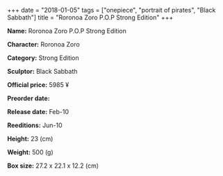 +++
date = "2018-01-05"
tags = ["onepiece", "portrait of pirates", "Black Sabbath"]
title = "Roronoa Zoro P.O.P Strong Edition"
+++

**Name:** Roronoa Zoro P.O.P Strong Edition

**Character:** Roronoa Zoro

**Category:** Strong Edition 

**Sculptor:** Black Sabbath

**Official price:** 5985 ¥

**Preorder date:** 

**Release date:** Feb-10

**Reeditions:** Jun-10

**Height:** 23 (cm)

**Weight:** 500 (g)

**Box size:** 27.2 x 22.1 x 12.2 (cm)




